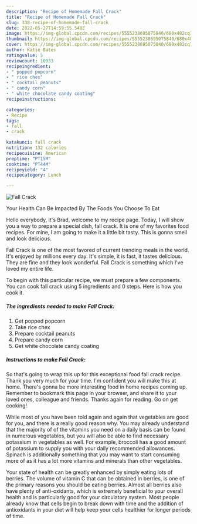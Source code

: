 ```yaml
---
description: "Recipe of Homemade Fall Crack"
title: "Recipe of Homemade Fall Crack"
slug: 338-recipe-of-homemade-fall-crack
date: 2022-05-27T14:59:55.548Z
image: https://img-global.cpcdn.com/recipes/5555238695075840/680x482cq70/fall-crack-recipe-main-photo.jpg
thumbnail: https://img-global.cpcdn.com/recipes/5555238695075840/680x482cq70/fall-crack-recipe-main-photo.jpg
cover: https://img-global.cpcdn.com/recipes/5555238695075840/680x482cq70/fall-crack-recipe-main-photo.jpg
author: Katie Bates
ratingvalue: 5
reviewcount: 10933
recipeingredient:
- " popped popcorn"
- " rice chex"
- " cocktail peanuts"
- " candy corn"
- " white chocolate candy coating"
recipeinstructions:

categories:
- Recipe
tags:
- fall
- crack

katakunci: fall crack 
nutrition: 132 calories
recipecuisine: American
preptime: "PT15M"
cooktime: "PT44M"
recipeyield: "4"
recipecategory: Lunch

---
```



![Fall Crack](https://img-global.cpcdn.com/recipes/5555238695075840/680x482cq70/fall-crack-recipe-main-photo.jpg)

Your Health Can Be Impacted By The Foods You Choose To Eat

Hello everybody, it's Brad, welcome to my recipe page. Today, I will show you a way to prepare a special dish, fall crack. It is one of my favorites food recipes. For mine, I am going to make it a little bit tasty. This is gonna smell and look delicious.

Fall Crack is one of the most favored of current trending meals in the world. It's enjoyed by millions every day. It's simple, it is fast, it tastes delicious. They are fine and they look wonderful. Fall Crack is something which I've loved my entire life.




To begin with this particular recipe, we must prepare a few components. You can cook fall crack using 5 ingredients and 0 steps. Here is how you cook it.

<!--inarticleads1-->

##### The ingredients needed to make Fall Crack:

1. Get  popped popcorn
1. Take  rice chex
1. Prepare  cocktail peanuts
1. Prepare  candy corn
1. Get  white chocolate candy coating




<!--inarticleads2-->

##### Instructions to make Fall Crack:





So that's going to wrap this up for this exceptional food fall crack recipe. Thank you very much for your time. I'm confident you will make this at home. There's gonna be more interesting food in home recipes coming up. Remember to bookmark this page in your browser, and share it to your loved ones, colleague and friends. Thanks again for reading. Go on get cooking!

While most of you have been told again and again that vegetables are good for you, and there is a really good reason why. You may already understand that the majority of of the vitamins you need on a daily basis can be found in numerous vegetables, but you will also be able to find necessary potassium in vegetables as well. For example, broccoli has a good amount of potassium to supply you with your daily recommended allowances. Spinach is additionally something that you may want to start consuming more of as it has a lot more vitamins and minerals than other vegetables.

Your state of health can be greatly enhanced by simply eating lots of berries. The volume of vitamin C that can be obtained in berries, is one of the primary reasons you should be eating berries. Almost all berries also have plenty of anti-oxidants, which is extremely beneficial to your overall health and is particularly good for your circulatory system. Most people already know that cells begin to break down with time and the addition of antioxidants in your diet will help keep your cells healthier for longer periods of time.
